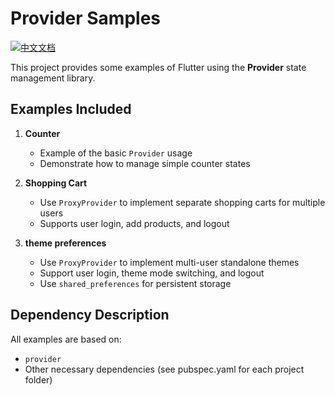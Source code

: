# Provider Samples  

[![中文文档](https://img.shields.io/badge/文档-中文-blue?style=flat-square)](README_ZH.md)

This project provides some examples of Flutter using the **Provider** state management library.  

## Examples Included  
1. **Counter**    
   - Example of the basic `Provider` usage
   - Demonstrate how to manage simple counter states

2. **Shopping Cart**  
   - Use `ProxyProvider` to implement separate shopping carts for multiple users
   - Supports user login, add products, and logout

3. **theme preferences**  
   - Use `ProxyProvider` to implement multi-user standalone themes
   - Support user login, theme mode switching, and logout
   - Use `shared_preferences` for persistent storage

## Dependency Description  
All examples are based on:
- `provider`
- Other necessary dependencies (see pubspec.yaml for each project folder)
